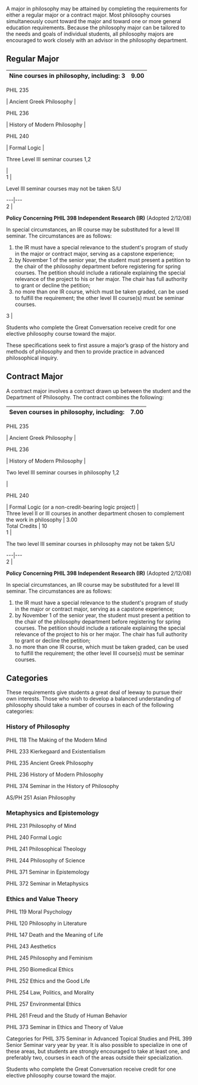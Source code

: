 A major in philosophy may be attained by completing the requirements for
either a regular major or a contract major. Most philosophy courses
simultaneously count toward the major and toward one or more general education
requirements. Because the philosophy major can be tailored to the needs and
goals of individual students, all philosophy majors are encouraged to work
closely with an advisor in the philosophy department.

##  Regular Major

Nine courses in philosophy, including:  3  |  9.00  
---|---  
  
PHIL 235

|  Ancient Greek Philosophy  |  
  
PHIL 236

|  History of Modern Philosophy  |  
  
PHIL 240

|  Formal Logic  |  
  
Three Level III seminar courses  1,2

|  
1  |

Level III seminar courses may not be taken S/U  
  
---|---  
2  |

**Policy Concerning PHIL 398 Independent Research (IR)** (Adopted 2/12/08)

In special circumstances, an IR course may be substituted for a level III
seminar. The circumstances are as follows:

  1. the IR must have a special relevance to the student's program of study in the major or contract major, serving as a capstone experience; 
  2. by November 1 of the senior year, the student must present a petition to the chair of the philosophy department before registering for spring courses. The petition should include a rationale explaining the special relevance of the project to his or her major. The chair has full authority to grant or decline the petition; 
  3. no more than one IR course, which must be taken graded, can be used to fulfill the requirement; the other level III course(s) must be seminar courses. 

  
3  |

Students who complete the Great Conversation receive credit for one elective
philosophy course toward the major.  
  
These specifications seek to first assure a major’s grasp of the history and
methods of philosophy and then to provide practice in advanced philosophical
inquiry.

##  Contract Major

A contract major involves a contract drawn up between the student and the
Department of Philosophy. The contract combines the following:

Seven courses in philosophy, including:  |  7.00  
---|---  
  
PHIL 235

|  Ancient Greek Philosophy  |  
  
PHIL 236

|  History of Modern Philosophy  |  
  
Two level III seminar courses in philosophy  1,2

|  
  
PHIL 240

|  Formal Logic (or a non-credit-bearing logic project)  |  
Three level II or III courses in another department chosen to complement the
work in philosophy  |  3.00  
Total Credits  |  10  
1  |

The two level III seminar courses in philosophy may not be taken S/U  
  
---|---  
2  |

**Policy Concerning PHIL 398 Independent Research (IR)** (Adopted 2/12/08)

In special circumstances, an IR course may be substituted for a level III
seminar. The circumstances are as follows:

  1. the IR must have a special relevance to the student's program of study in the major or contract major, serving as a capstone experience; 
  2. by November 1 of the senior year, the student must present a petition to the chair of the philosophy department before registering for spring courses. The petition should include a rationale explaining the special relevance of the project to his or her major. The chair has full authority to grant or decline the petition; 
  3. no more than one IR course, which must be taken graded, can be used to fulfill the requirement; the other level III course(s) must be seminar courses. 

  
  
##  Categories

These requirements give students a great deal of leeway to pursue their own
interests. Those who wish to develop a balanced understanding of philosophy
should take a number of courses in each of the following categories:

###  History of Philosophy

PHIL 118 The Making of the Modern Mind

PHIL 233 Kierkegaard and Existentialism

PHIL 235 Ancient Greek Philosophy

PHIL 236 History of Modern Philosophy

PHIL 374 Seminar in the History of Philosophy

AS/PH 251 Asian Philosophy

###  Metaphysics and Epistemology

PHIL 231 Philosophy of Mind

PHIL 240 Formal Logic

PHIL 241 Philosophical Theology

PHIL 244 Philosophy of Science

PHIL 371 Seminar in Epistemology

PHIL 372 Seminar in Metaphysics

###  Ethics and Value Theory

PHIL 119 Moral Psychology

PHIL 120 Philosophy in Literature

PHIL 147 Death and the Meaning of Life

PHIL 243 Aesthetics

PHIL 245 Philosophy and Feminism

PHIL 250 Biomedical Ethics

PHIL 252 Ethics and the Good Life

PHIL 254 Law, Politics, and Morality

PHIL 257 Environmental Ethics

PHIL 261 Freud and the Study of Human Behavior

PHIL 373 Seminar in Ethics and Theory of Value

Categories for PHIL 375 Seminar in Advanced Topical Studies and PHIL 399
Senior Seminar vary year by year. It is also possible to specialize in one of
these areas, but students are strongly encouraged to take at least one, and
preferably two, courses in each of the areas outside their specialization.

Students who complete the Great Conversation receive credit for one elective
philosophy course toward the major.

